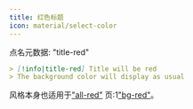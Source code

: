 ```yaml
---
title: 红色标题
icon: material/select-color
---
```


点名元数据: "title-red"

```md
> [!info|title-red] Title will be red
> The background color will display as usual
```

风格本身也适用于["all-red"](../combined-styling/page-3.md)
页:1["bg-red"](../bg-styling/page-3.md)。

